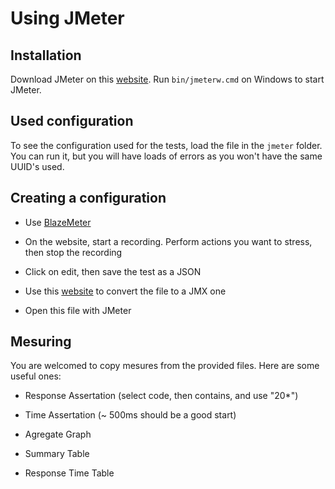 # Using JMeter

## Installation

Download JMeter on this [website](https://jmeter.apache.org/download_jmeter.cgi). Run `bin/jmeterw.cmd` on Windows to start JMeter.

## Used configuration

To see the configuration used for the tests, load the file in the `jmeter` folder. You can run it, but you will have loads of errors as you won't have the same UUID's used.

## Creating a configuration

- Use [BlazeMeter](https://chrome.google.com/webstore/detail/blazemeter-the-continuous/mbopgmdnpcbohhpnfglgohlbhfongabi)

- On the website, start a recording. Perform actions you want to stress, then stop the recording

- Click on edit, then save the test as a JSON

- Use this [website](https://converter.blazemeter.com/) to convert the file to a JMX one

- Open this file with JMeter

## Mesuring

You are welcomed to copy mesures from the provided files. Here are some useful ones:

- Response Assertation (select code, then contains, and use "20*")

- Time Assertation (~ 500ms should be a good start)

- Agregate Graph

- Summary Table

- Response Time Table